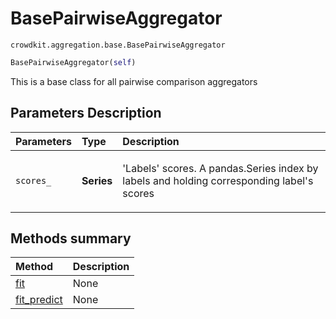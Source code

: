 # BasePairwiseAggregator
`crowdkit.aggregation.base.BasePairwiseAggregator`

```python
BasePairwiseAggregator(self)
```

This is a base class for all pairwise comparison aggregators

## Parameters Description

| Parameters | Type | Description |
| :----------| :----| :-----------|
`scores_`|**Series**|<p>&#x27;Labels&#x27; scores. A pandas.Series index by labels and holding corresponding label&#x27;s scores</p>
## Methods summary

| Method | Description |
| :------| :-----------|
[fit](crowdkit.aggregation.base.BasePairwiseAggregator.fit.md)| None
[fit_predict](crowdkit.aggregation.base.BasePairwiseAggregator.fit_predict.md)| None
